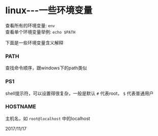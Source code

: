 # linux---一些环境变量

查看所有的环境变量: `env`  
查看单个环境变量举例: `echo $PATH`  

下面是一些环境变量含义解释  

### PATH
查找命令顺序，跟windows下的path类似  

### PS1
shell提示符，可以设置得很复杂，一般是默认 `#` 代表root， `$` 代表普通用户  

### HOSTNAME
主机名，如 `root@localhost` 中的localhost  


2017/11/17  
